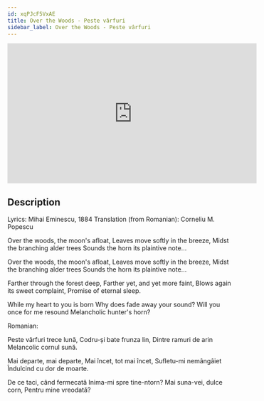 ```yaml
---
id: xqPJcF5VxAE
title: Over the Woods - Peste vârfuri
sidebar_label: Over the Woods - Peste vârfuri
---
```


<iframe
  width="560"
  height="315"
  src="https://www.youtube.com/embed/xqPJcF5VxAE"
  title="YouTube video player"
  frameborder="0"
  allow="accelerometer; autoplay; clipboard-write; encrypted-media; gyroscope; picture-in-picture; web-share"
  referrerpolicy="strict-origin-when-cross-origin"
  allowfullscreen
></iframe>

## Description

Lyrics: Mihai Eminescu, 1884
Translation (from Romanian): Corneliu M. Popescu

Over the woods, the moon's afloat,
Leaves move softly in the breeze,
Midst the branching alder trees
Sounds the horn its plaintive note...

Over the woods, the moon's afloat,
Leaves move softly in the breeze,
Midst the branching alder trees
Sounds the horn its plaintive note...

Farther through the forest deep,
Farther yet, and yet more faint,
Blows again its sweet complaint,
Promise of eternal sleep.

While my heart to you is born
Why does fade away your sound?
Will you once for me resound
Melancholic hunter's horn?

Romanian:

Peste vârfuri trece lună,
Codru-și bate frunza lin,
Dintre ramuri de arin
Melancolic cornul sună.

Mai departe, mai departe,
Mai încet, tot mai încet,
Sufletu-mi nemângâiet
Îndulcind cu dor de moarte.

De ce taci, când fermecată
Inima-mi spre tine-ntorn?
Mai suna-vei, dulce corn,
Pentru mine vreodată?
